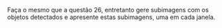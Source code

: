 Faça o mesmo que a questão 26, entretanto gere subimagens com os objetos detectados e apresente estas subimagens, uma em cada janela.
